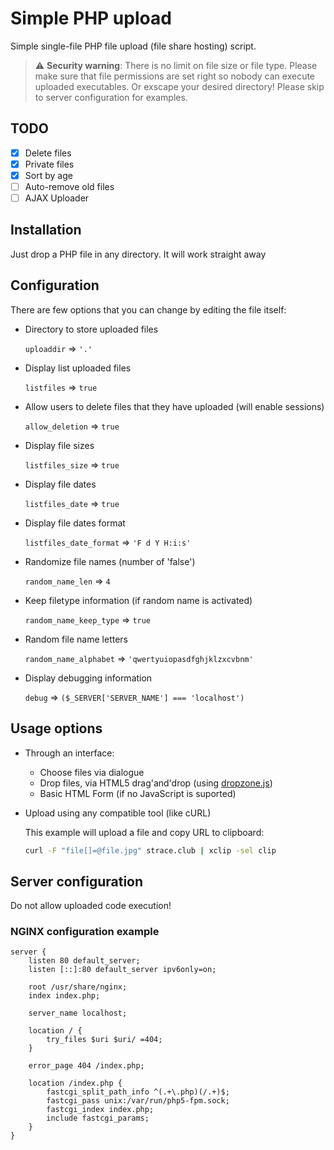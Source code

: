 # Simple PHP upload

Simple single-file PHP file upload (file share hosting) script.

> :warning: **Security warning**: There is no limit on file size or file type. Please make sure that file permissions are set right so nobody can execute uploaded executables. Or exscape your desired directory! Please skip to server configuration for examples.

## TODO

- [x] Delete files
- [x] Private files
- [x] Sort by age
- [ ] Auto-remove old files
- [ ] AJAX Uploader

## Installation

Just drop a PHP file in any directory. It will work straight away

## Configuration

There are few options that you can change by editing the file itself:


- Directory to store uploaded files

	`uploaddir` => `'.'`

- Display list uploaded files

	`listfiles` => `true`

- Allow users to delete files that they have uploaded (will enable sessions)

	`allow_deletion` => `true`

- Display file sizes

	`listfiles_size` => `true`

- Display file dates

	`listfiles_date` => `true`

- Display file dates format

	`listfiles_date_format` => `'F d Y H:i:s'`

- Randomize file names (number of 'false')

	`random_name_len` => `4`

- Keep filetype information (if random name is activated)

	`random_name_keep_type` => `true`

- Random file name letters

	`random_name_alphabet` => `'qwertyuiopasdfghjklzxcvbnm'`

- Display debugging information

	`debug` => `($_SERVER['SERVER_NAME'] === 'localhost')`

## Usage options

- Through an interface:
	- Choose files via dialogue
	- Drop files, via HTML5 drag'and'drop (using [dropzone.js](http://www.dropzonejs.com/))
	- Basic HTML Form (if no JavaScript is suported)
- Upload using any compatible tool (like cURL)

	This example will upload a file and copy URL to clipboard:

	```bash
	curl -F "file[]=@file.jpg" strace.club | xclip -sel clip
	```

## Server configuration

Do not allow uploaded code execution!

### NGINX configuration example

	server {
		listen 80 default_server;
		listen [::]:80 default_server ipv6only=on;

		root /usr/share/nginx;
		index index.php;

		server_name localhost;

		location / {
			try_files $uri $uri/ =404;
		}

		error_page 404 /index.php;

		location /index.php {
			fastcgi_split_path_info ^(.+\.php)(/.+)$;
			fastcgi_pass unix:/var/run/php5-fpm.sock;
			fastcgi_index index.php;
			include fastcgi_params;
		}
	}